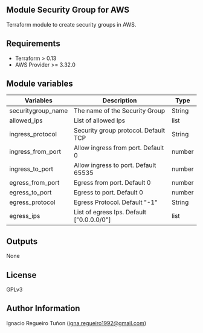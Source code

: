 ## Module Security Group for AWS

Terraform module to create security groups in AWS.

## Requirements

* Terraform > 0.13
* AWS Provider >= 3.32.0

## Module variables

| Variables | Description | Type     |
| --------- | ----------  | ---------|
| securitygroup\_name | The name of the Security Group | String |
| allowed\_ips | List of allowed Ips | list |
| ingress\_protocol | Security group protocol. Default TCP | String |
| ingress\_from\_port | Allow ingress from port. Default 0 | number |
| ingress\_to\_port | Allow ingress to port. Default 65535 | number |
| egress\_from\_port | Egress from port. Default 0 | number |
| egress\_to\_port | Egress to port. Default 0 | number |
| egress\_protocol | Egress Protocol. Default "-1" | String |
| egress\_ips | List of egress Ips. Default ["0.0.0.0/0"] | list |


## Outputs

None

## License

GPLv3

## Author Information

Ignacio Regueiro Tuñon (igna.regueiro1992@gmail.com)
